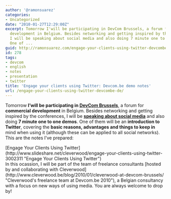 ```yaml
---
author: '@ramonsuarez'
categories:
- Uncategorized
date: "2010-01-27T12:29:00Z"
excerpt: Tomorrow I'will be participating in DevCom Brussels, a forum for commercial
  development in Belgium. Besides networking and getting inspired by the conferences,
  I will be speaking about social media and also doing 7 minute one to one demos.
  One of ...
guid: http://ramonsuarez.com/engage-your-clients-using-twitter-devcombe-de
id: 278
tags:
- devcom
- english
- notes
- presentation
- twitter
title: 'Engage your clients using Twitter: Devcom.be demo notes'
url: /engage-your-clients-using-twitter-devcombe-de/
---
```


Tomorrow **I’will be participating in [DevCom Brussels](http://www.devcom.be "DevCom Brussels")**, a forum for **commercial development** in Belgium. Besides networking and getting inspired by the conferences, I will be [**speaking about social media**](http://www.devcom.be/conferences_content/155032/blogs-social-networks-instant-messaging-video-geo-localisation-m-business-a-revolution-is-walking-how-to-integrate-those-new-e-marketing-levers-and-boost-efficiency-of-your-multi-channel-contact-centre-in-french-and-english.html "EBO4 - Blogs, social networks, instant messaging, video-, geo-localisation, M-business... A revolution is walking! How to integrate those new e-marketing levers and boost efficiency of your multi-channel contact centre ? in French and English") and also doing **7 minute one to one demos**. One of them will be an **introduction to Twitter**, covering the **basic reasons, advantages and things to keep in** mind when using it (although these can be applied to all social networks). This are the notes I’ve prepared:

<div style="text-align:left;">[Engage Your Clients Using Twitter](http://www.slideshare.net/cleverwood/engage-your-clients-using-twitter-3002311 "Engage Your Clients Using Twitter") </div>In this ocassion, I will be part of the team of freelance consultants [hosted by and collaborating with Cleverwood](http://www.cleverwood.be/blog/2010/01/cleverwood-at-devcom-brussels/ "Cleverwood's freelance team at Devcom.be 2010"), a Belgian consultancy with a focus on new ways of using media. You are always welcome to drop by!